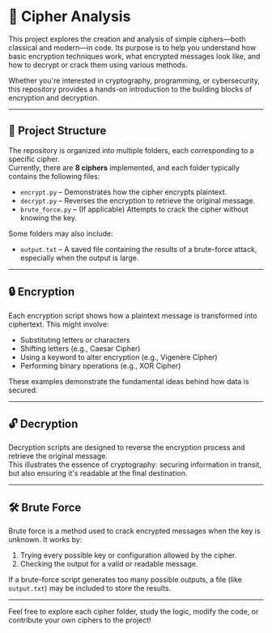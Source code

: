 # 🔐 Cipher Analysis

This project explores the creation and analysis of simple ciphers—both classical and modern—in code. Its purpose is to help you understand how basic encryption techniques work, what encrypted messages look like, and how to decrypt or crack them using various methods.

Whether you're interested in cryptography, programming, or cybersecurity, this repository provides a hands-on introduction to the building blocks of encryption and decryption.

---

## 📁 Project Structure

The repository is organized into multiple folders, each corresponding to a specific cipher.  
Currently, there are **8 ciphers** implemented, and each folder typically contains the following files:

- `encrypt.py` – Demonstrates how the cipher encrypts plaintext.
- `decrypt.py` – Reverses the encryption to retrieve the original message.
- `brute_force.py` – (If applicable) Attempts to crack the cipher without knowing the key.

Some folders may also include:
- `output.txt` – A saved file containing the results of a brute-force attack, especially when the output is large.

---

## 🔒 Encryption

Each encryption script shows how a plaintext message is transformed into ciphertext. This might involve:

- Substituting letters or characters
- Shifting letters (e.g., Caesar Cipher)
- Using a keyword to alter encryption (e.g., Vigenère Cipher)
- Performing binary operations (e.g., XOR Cipher)

These examples demonstrate the fundamental ideas behind how data is secured.

---

## 🔓 Decryption

Decryption scripts are designed to reverse the encryption process and retrieve the original message.  
This illustrates the essence of cryptography: securing information in transit, but also ensuring it's readable at the final destination.

---

## 🛠️ Brute Force

Brute force is a method used to crack encrypted messages when the key is unknown. It works by:

1. Trying every possible key or configuration allowed by the cipher.
2. Checking the output for a valid or readable message.

If a brute-force script generates too many possible outputs, a file (like `output.txt`) may be included to store the results.

---

Feel free to explore each cipher folder, study the logic, modify the code, or contribute your own ciphers to the project!